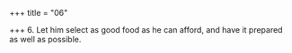+++
title = "06"

+++
6. Let him select as good food as he can afford, and have it prepared as well as possible.
